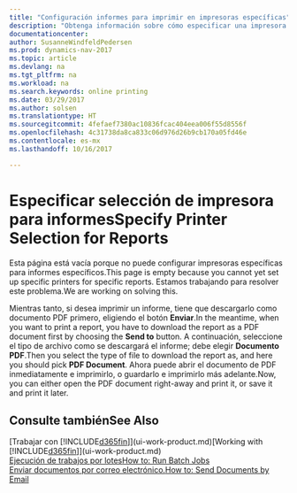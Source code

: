 ```yaml
---
title: "Configuración informes para imprimir en impresoras específicas"
description: "Obtenga información sobre cómo especificar una impresora para un informe y usar la ventana Selección impresoras."
documentationcenter: 
author: SusanneWindfeldPedersen
ms.prod: dynamics-nav-2017
ms.topic: article
ms.devlang: na
ms.tgt_pltfrm: na
ms.workload: na
ms.search.keywords: online printing
ms.date: 03/29/2017
ms.author: solsen
ms.translationtype: HT
ms.sourcegitcommit: 4fefaef7380ac10836fcac404eea006f55d8556f
ms.openlocfilehash: 4c31738da8ca833c06d976d26b9cb170a05fd46e
ms.contentlocale: es-mx
ms.lasthandoff: 10/16/2017

---
```

# <a name="specify-printer-selection-for-reports"></a><span data-ttu-id="e8fdc-103">Especificar selección de impresora para informes</span><span class="sxs-lookup"><span data-stu-id="e8fdc-103">Specify Printer Selection for Reports</span></span>
<span data-ttu-id="e8fdc-104">Esta página está vacía porque no puede configurar impresoras específicas para informes específicos.</span><span class="sxs-lookup"><span data-stu-id="e8fdc-104">This page is empty because you cannot yet set up specific printers for specific reports.</span></span> <span data-ttu-id="e8fdc-105">Estamos trabajando para resolver este problema.</span><span class="sxs-lookup"><span data-stu-id="e8fdc-105">We are working on solving this.</span></span>

<span data-ttu-id="e8fdc-106">Mientras tanto, si desea imprimir un informe, tiene que descargarlo como documento PDF primero, eligiendo el botón **Enviar**.</span><span class="sxs-lookup"><span data-stu-id="e8fdc-106">In the meantime, when you want to print a report, you have to download the report as a PDF document first by choosing the **Send to** button.</span></span> <span data-ttu-id="e8fdc-107">A continuación, seleccione el tipo de archivo como se descargará el informe; debe elegir **Documento PDF**.</span><span class="sxs-lookup"><span data-stu-id="e8fdc-107">Then you select the type of file to download the report as, and here you should pick **PDF Document**.</span></span> <span data-ttu-id="e8fdc-108">Ahora puede abrir el documento de PDF inmediatamente e imprimirlo, o guardarlo e imprimirlo más adelante.</span><span class="sxs-lookup"><span data-stu-id="e8fdc-108">Now, you can either open the PDF document right-away and print it, or save it and print it later.</span></span>

<!--

You can set up reports so that they must be printed on a specific printer. The following are some uses of printer selection:

- You can print reports on special company letterhead.
- You can print reports on different paper sizes.
- You can print reports on the default printer of a specified employee.

You use the **Printer Selections** window to set different values to obtain different output. If you set a specific printer selection, then it takes precedence over a more general printer selection. For example, you can set a printer selection that has values in the **User ID**, **Report ID**, and **Printer Name** fields. This printer selection takes precedence over a printer selection that has blank entries in the **User ID** or **Report ID** fields.

The following table describes the combination of values to specify when you set up printer selections for a report.

|To                                                 |Set the following values                                             |
|---------------------------------------------------|---------------------------------------------------------------------|
|Print a report to a specific printer for all users |Specify values in the **Report ID** and **Printer Name** fields and leave the **User ID** field blank.|
|Print all reports to a specific printer for a specific user|Specify values in the **User ID** and **Printer Name** fields and leave the **Report ID** field blank.|
|Set the default printer for all reports|Specify a value in the **Printer Name** field and leave the **User ID** and **Report ID** fields blank.|
|Print a specific report to the user’s default printer|Specify a value in the **Report ID** field and leave the **Printer Name** and **User ID** fields blank.|
|Print a specific report to a specific printer for a specific user|Specify values in all three fields.|
-->

## <a name="see-also"></a><span data-ttu-id="e8fdc-109">Consulte también</span><span class="sxs-lookup"><span data-stu-id="e8fdc-109">See Also</span></span>
<span data-ttu-id="e8fdc-110">[Trabajar con [!INCLUDE[d365fin](includes/d365fin_md.md)]](ui-work-product.md)</span><span class="sxs-lookup"><span data-stu-id="e8fdc-110">[Working with [!INCLUDE[d365fin](includes/d365fin_md.md)]](ui-work-product.md)</span></span>  
[<span data-ttu-id="e8fdc-111">Ejecución de trabajos por lotes</span><span class="sxs-lookup"><span data-stu-id="e8fdc-111">How to: Run Batch Jobs</span></span>](ui-how-run-batch-jobs.md)  
[<span data-ttu-id="e8fdc-112">Enviar documentos por correo electrónico.</span><span class="sxs-lookup"><span data-stu-id="e8fdc-112">How to: Send Documents by Email</span></span>](ui-how-send-documents-email.md)  


